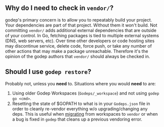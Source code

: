 ## Why do I need to check in `vendor/`?

godep's primary concern is to allow you to repeatably build your project. Your
dependencies are part of that project. Without them it won't build. Not
committing `vendor/` adds additional external dependencies that are outside of
your control. In Go, fetching packages is tied to multiple external systems
(DNS, web servers, etc). Over time other developers or code hosting sites may
discontinue service, delete code, force push, or take any number of other
actions that may make a package unreachable. Therefore it's the opinion of the
godep authors that `vendor/` should always be checked in.

## Should I use `godep restore`?

Probably not, unless you **need** to. Situations where you would **need** to are:

1. Using older Godep Workspaces (`Godeps/_workspace`) and not using `godep go
   <cmd>`.
1. Resetting the state of $GOPATH to what is in your `Godeps.json` file in order
   to cleanly re-vendor everything w/o upgrading/changing any deps. This is
   useful when [migrating](https://github.com/tools/godep#migrating-to-vendor)
   from workspaces to `vendor` or when a bug is fixed in `godep` that cleans up
   a previous vendoring error.
